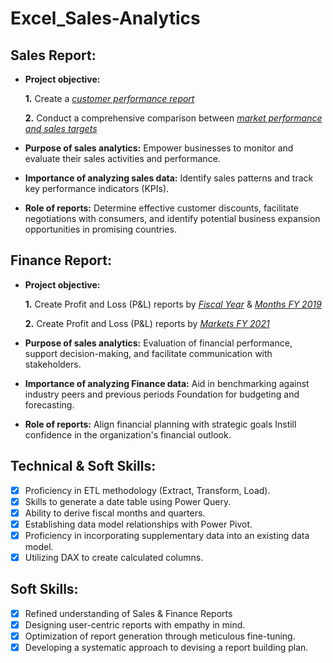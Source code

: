# Excel_Sales-Analytics
## Sales Report:

- **Project objective:** 

    **1.** Create a _[customer performance report](https://github.com/SajalVats/Excel_Sales-Analytics/blob/main/Customer_Performance_Overall.pdf)_ 

    **2.** Conduct a comprehensive comparison between _[market performance and sales targets](https://github.com/SajalVats/Excel_Sales-Analytics/blob/main/Market_Performance%20vs%20Target.pdf)_

- **Purpose of sales analytics:** Empower businesses to monitor and evaluate their sales activities and performance.

- **Importance of analyzing sales data:** Identify sales patterns and track key performance indicators (KPIs).

- **Role of reports:** Determine effective customer discounts, facilitate negotiations with consumers, and identify potential business expansion opportunities in promising countries.


## Finance Report:

- **Project objective:** 

    **1.** Create Profit and Loss (P&L) reports by _[Fiscal Year](https://github.com/SajalVats/Excel_Sales-Analytics/blob/main/P%26L%20by%20FY.pdf)_ &
  _[Months FY 2019](https://github.com/SajalVats/Excel_Sales-Analytics/blob/main/P%26L%20by%20months%20FY%202019.pdf)_ 

   **2.** Create Profit and Loss (P&L) reports by _[Markets FY 2021](https://github.com/SajalVats/Excel_Sales-Analytics/blob/main/Market_Performance%20vs%20Target.pdf)_

- **Purpose of sales analytics:** Evaluation of financial performance, support decision-making, and facilitate communication with stakeholders.

- **Importance of analyzing Finance data:** Aid in benchmarking against industry peers and previous periods Foundation for budgeting and forecasting.

- **Role of reports:** Align financial planning with strategic goals Instill confidence in the organization's financial outlook.


## Technical & Soft Skills:
- [x]	Proficiency in ETL methodology (Extract, Transform, Load).
- [x]	Skills to generate a date table using Power Query.
- [x]	Ability to derive fiscal months and quarters.
- [x]	Establishing data model relationships with Power Pivot.
- [x]	Proficiency in incorporating supplementary data into an existing data model.
- [x]	Utilizing DAX to create calculated columns.

## Soft Skills:
- [x]	Refined understanding of Sales & Finance Reports
- [x]	Designing user-centric reports with empathy in mind.
- [x]	Optimization of report generation through meticulous fine-tuning.
- [x]	Developing a systematic approach to devising a report building plan.
